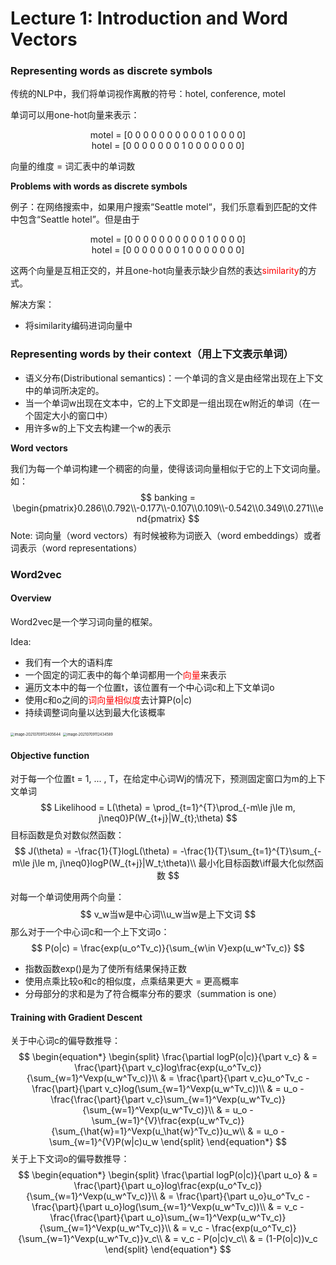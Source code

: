 # Lecture 1: Introduction and Word Vectors



### Representing words as discrete symbols

传统的NLP中，我们将单词视作离散的符号：hotel, conference, motel

单词可以用one-hot向量来表示：

<center>motel = [0 0 0 0 0 0 0 0 0 0 1 0 0 0 0]</center>

<center>hotel = [0 0 0 0 0 0 0 1 0 0 0 0 0 0 0]</center>

向量的维度 = 词汇表中的单词数

**Problems with words as discrete symbols**

例子：在网络搜索中，如果用户搜索“Seattle motel“，我们乐意看到匹配的文件中包含“Seattle hotel”。但是由于

<center>motel = [0 0 0 0 0 0 0 0 0 0 1 0 0 0 0]</center>

<center>hotel = [0 0 0 0 0 0 0 1 0 0 0 0 0 0 0]</center>

这两个向量是互相正交的，并且one-hot向量表示缺少自然的表达<font color="red">similarity</font>的方式。

解决方案：

- 将similarity编码进词向量中

### Representing words by their context（用上下文表示单词）

- 语义分布(Distributional semantics)：一个单词的含义是由经常出现在上下文中的单词所决定的。
- 当一个单词w出现在文本中，它的上下文即是一组出现在w附近的单词（在一个固定大小的窗口中）
- 用许多w的上下文去构建一个w的表示

**Word vectors**

我们为每一个单词构建一个稠密的向量，使得该词向量相似于它的上下文词向量。如：
$$
banking = \begin{pmatrix}0.286\\0.792\\-0.177\\-0.107\\0.109\\-0.542\\0.349\\0.271\\\end{pmatrix}
$$
Note: 词向量（word vectors）有时候被称为词嵌入（word embeddings）或者词表示（word representations）

### Word2vec

#### Overview

Word2vec是一个学习词向量的框架。

Idea:

- 我们有一个大的语料库
- 一个固定的词汇表中的每个单词都用一个<font color="red">向量</font>来表示
- 遍历文本中的每一个位置t，该位置有一个中心词c和上下文单词o
- 使用c和o之间的<font color="red">词向量相似度</font>去计算P(o|c)
- 持续调整词向量以达到最大化该概率

<img src="/Users/dylan/Library/Application Support/typora-user-images/image-20210709112405644.png" alt="image-20210709112405644" style="zoom: 40%;" />

<img src="/Users/dylan/Library/Application Support/typora-user-images/image-20210709112434589.png" alt="image-20210709112434589" style="zoom:40%;" />

#### Objective function

对于每一个位置t = 1, ... , T，在给定中心词Wj的情况下，预测固定窗口为m的上下文单词
$$
Likelihood = L(\theta) = \prod_{t=1}^{T}\prod_{-m\le j\le m, j\neq0}P(W_{t+j}|W_{t};\theta)
$$
目标函数是负对数似然函数：
$$
J(\theta) = -\frac{1}{T}logL(\theta) = -\frac{1}{T}\sum_{t=1}^{T}\sum_{-m\le j\le m, j\neq0}logP(W_{t+j}|W_t;\theta)\\
最小化目标函数\iff最大化似然函数
$$


对每一个单词使用两个向量：
$$
v_w当w是中心词\\u_w当w是上下文词
$$
那么对于一个中心词c和一个上下文词o：
$$
P(o|c) = \frac{exp(u_o^Tv_c)}{\sum_{w\in V}exp(u_w^Tv_c)}
$$


- 指数函数exp()是为了使所有结果保持正数
- 使用点乘比较o和c的相似度，点乘结果更大 = 更高概率
- 分母部分的求和是为了符合概率分布的要求（summation is one）

#### Training with Gradient Descent

关于中心词c的偏导数推导：
$$
\begin{equation*}
\begin{split}
\frac{\partial logP(o|c)}{\part v_c} & = \frac{\part}{\part v_c}log\frac{exp(u_o^Tv_c)}{\sum_{w=1}^Vexp(u_w^Tv_c)}\\
& = \frac{\part}{\part v_c}u_o^Tv_c - \frac{\part}{\part v_c}log(\sum_{w=1}^Vexp(u_w^Tv_c))\\
& = u_o - \frac{\frac{\part}{\part v_c}\sum_{w=1}^Vexp(u_w^Tv_c)}{\sum_{w=1}^Vexp(u_w^Tv_c)}\\
& = u_o - \sum_{w=1}^{V}\frac{exp(u_w^Tv_c)}{\sum_{\hat{w}=1}^Vexp(u_\hat{w}^Tv_c)}u_w\\
& = u_o - \sum_{w=1}^{V}P(w|c)u_w
\end{split}
\end{equation*}
$$
关于上下文词o的偏导数推导：
$$
\begin{equation*}
\begin{split}
\frac{\partial logP(o|c)}{\part u_o} & = \frac{\part}{\part u_o}log\frac{exp(u_o^Tv_c)}{\sum_{w=1}^Vexp(u_w^Tv_c)}\\
& = \frac{\part}{\part u_o}u_o^Tv_c - \frac{\part}{\part u_o}log(\sum_{w=1}^Vexp(u_w^Tv_c))\\
& = v_c - \frac{\frac{\part}{\part u_o}\sum_{w=1}^Vexp(u_w^Tv_c)}{\sum_{w=1}^Vexp(u_w^Tv_c)}\\
& = v_c - \frac{exp(u_o^Tv_c)}{\sum_{w=1}^Vexp(u_w^Tv_c)}v_c\\
& = v_c - P(o|c)v_c\\
& = (1-P(o|c))v_c
\end{split}
\end{equation*}
$$


